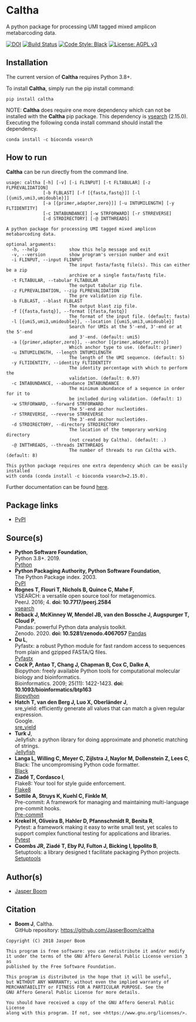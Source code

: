 # Caltha
A python package for processing UMI tagged mixed amplicon metabarcoding data.

[![DOI](https://zenodo.org/badge/216898964.svg)](https://zenodo.org/badge/latestdoi/216898964)
[![Build Status](https://travis-ci.org/JasperBoom/caltha.svg?branch=master)](https://travis-ci.org/JasperBoom/caltha)
[![Code Style: Black](https://img.shields.io/badge/code%20style-black-000000.svg)](https://github.com/psf/black)
[![License: AGPL v3](https://img.shields.io/badge/License-AGPL%20v3-blue.svg)](https://www.gnu.org/licenses/agpl-3.0)

## Installation
The current version of __Caltha__ requires Python 3.8+.

To install __Caltha__, simply run the pip install command:
```
pip install caltha
```

NOTE: __Caltha__ does require one more dependency which can not be installed
with the __Caltha__ pip package. This dependency is
[vsearch](https://github.com/torognes/vsearch) (2.15.0).  
Executing the following conda install command should install the dependency.
```
conda install -c bioconda vsearch
```

## How to run
__Caltha__ can be run directly from the command line.
```
usage: caltha [-h] [-v] [-i FLINPUT] [-t FLTABULAR] [-z FLPREVALIDATION]
              [-b FLBLAST] [-f [{fasta,fastq}]] [-l [{umi5,umi3,umidouble}]]
			  [-a [{primer,adapter,zero}]] [-u INTUMILENGTH] [-y FLTIDENTITY]
              [-c INTABUNDANCE] [-w STRFORWARD] [-r STRREVERSE]
			  [-d STRDIRECTORY] [-@ INTTHREADS]

A python package for processing UMI tagged mixed amplicon metabarcoding data.

optional arguments:
  -h, --help            show this help message and exit
  -v, --version         show program's version number and exit
  -i FLINPUT, --input FLINPUT
                        The input fasta/fastq file(s). This can either be a zip
						archive or a single fasta/fastq file.
  -t FLTABULAR, --tabular FLTABULAR
                        The output tabular zip file.
  -z FLPREVALIDATION, --zip FLPREVALIDATION
                        The pre validation zip file.
  -b FLBLAST, --blast FLBLAST
                        The output blast zip file.
  -f [{fasta,fastq}], --format [{fasta,fastq}]
                        The format of the input file. (default: fasta)
  -l [{umi5,umi3,umidouble}], --location [{umi5,umi3,umidouble}]
                        Search for UMIs at the 5'-end, 3'-end or at the 5'-end
						and 3'-end. (default: umi5)
  -a [{primer,adapter,zero}], --anchor [{primer,adapter,zero}]
                        Which anchor type to use. (default: primer)
  -u INTUMILENGTH, --length INTUMILENGTH
                        The length of the UMI sequence. (default: 5)
  -y FLTIDENTITY, --identity FLTIDENTITY
                        The identity percentage with which to perform the
						validation. (default: 0.97)
  -c INTABUNDANCE, --abundance INTABUNDANCE
                        The minimum abundance of a sequence in order for it to
						be included during validation. (default: 1)
  -w STRFORWARD, --forward STRFORWARD
                        The 5'-end anchor nucleotides.
  -r STRREVERSE, --reverse STRREVERSE
                        The 3'-end anchor nucleotides.
  -d STRDIRECTORY, --directory STRDIRECTORY
                        The location of the temporary working directory
						(not created by Caltha). (default: .)
  -@ INTTHREADS, --threads INTTHREADS
                        The number of threads to run Caltha with. (default: 8)

This python package requires one extra dependency which can be easily installed
with conda (conda install -c bioconda vsearch=2.15.0).
```

Further documentation can be found [here](https://jasperboom.github.io/caltha/).

## Package links
* [PyPI](https://pypi.org/project/caltha/)

## Source(s)
* __Python Software Foundation__,  
  Python 3.8+. 2019.  
  [Python](https://www.python.org/)
* __Python Packaging Authority, Python Software Foundation__,  
  The Python Package index. 2003.  
  [PyPI](https://pypi.org/)
* __Rognes T, Flouri T, Nichols B, Quince C, Mahe F__,  
  VSEARCH: a versatile open source tool for metagenomics.  
  PeerJ. 2016; 4. __doi: 10.7717/peerj.2584__  
  [vsearch](https://github.com/torognes/vsearch)
* __Reback J, McKinney W, Mendel JB, van den Bossche J, Augspurger T, Cloud P__,  
  Pandas: powerful Python data analysis toolkit.  
  Zenodo. 2020. __doi: 10.5281/zenodo.4067057__
  [Pandas](https://pandas.pydata.org/)
* __Du L__,  
  Pyfastx: a robust Python module for fast random access to sequences from plain
  and gzipped FASTA/Q files.  
  [Pyfastx](https://pyfastx.readthedocs.io/en/latest/)
* __Cock P, Antao T, Chang J, Chapman B, Cox C, Dalke A__,  
  Biopython: freely available Python tools for computational molecular biology
  and bioinformatics.  
  Bioinformatics. 2009; 25(11): 1422-1423. __doi: 10.1093/bioinformatics/btp163__  
  [Biopython](https://biopython.org/)
* __Hatch T, van den Berg J, Luo X, Oberländer J__,  
  sre_yield: efficiently generate all values that can match a given regular
  expression.  
  Google.  
  [sre_yield](https://github.com/google/sre_yield)
* __Turk J__,  
  Jellyfish: a python library for doing approximate and phonetic matching of
  strings.  
  [Jellyfish](https://github.com/jamesturk/jellyfish)
* __Langa L, Willing C, Meyer C, Zijlstra J, Naylor M, Dollenstein Z, Lees C__,  
  Black: The uncompromising Python code formatter.  
  [Black](https://black.readthedocs.io/en/stable/)
* __Ziadé T, Cordasco I__,  
  Flake8: Your tool for style guide enforcement.  
  [Flake8](http://flake8.pycqa.org/en/latest/index.html)
* __Sottile A, Struys K, Kuehl C, Finkle M__,  
  Pre-commit: A framework for managing and maintaining multi-language
  pre-commit hooks.  
  [Pre-commit](https://pre-commit.com/)
* __Krekel H, Oliveira B, Hahler D, Pfannschmidt R, Benita R__,  
  Pytest: a framework making it easy to write small test, yet scales to support
  complex functional testing for applications and libraries.  
  [Pytest](https://docs.pytest.org/en/latest/)
* __Coombs JR, Ziadé T, Eby PJ, Fulton J, Bicking I, Ippolito B__,  
  Setuptools: a library designed t facilitate packaging Python projects.  
  [Setuptools](https://setuptools.readthedocs.io/)

## Author(s)
* [Jasper Boom](https://github.com/JasperBoom)

## Citation
* __Boom J__, Caltha.  
  GitHub repository: https://github.com/JasperBoom/caltha

```
Copyright (C) 2018 Jasper Boom

This program is free software: you can redistribute it and/or modify
it under the terms of the GNU Affero General Public License version 3 as
published by the Free Software Foundation.

This program is distributed in the hope that it will be useful,
but WITHOUT ANY WARRANTY; without even the implied warranty of
MERCHANTABILITY or FITNESS FOR A PARTICULAR PURPOSE. See the
GNU Affero General Public License for more details.

You should have received a copy of the GNU Affero General Public License
along with this program. If not, see <https://www.gnu.org/licenses/>.
```